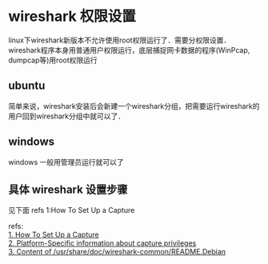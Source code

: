 # wireshark 权限设置
linux下wireshark新版本不允许使用root权限运行了．需要分权限设置．　  
wireshark程序本身用普通用户权限运行，底层捕捉网卡数据的程序(WinPcap, dumpcap等)用root权限运行
## ubuntu 
简单来说，wireshark安装后会新建一个wireshark分组，把需要运行wireshark的用户回到wireshark分组中就可以了．

## windows
windows 一般用管理员运行就可以了

## 具体 wireshark 设置步骤
见下面 refs 1:How To Set Up a Capture



refs:  
[1. How To Set Up a Capture](https://wiki.wireshark.org/CaptureSetup/)  
[2. Platform-Specific information about capture privileges](https://wiki.wireshark.org/CaptureSetup/CapturePrivileges)  
[3. Content of /usr/share/doc/wireshark-common/README.Debian](https://anonscm.debian.org/viewvc/collab-maint/ext-maint/wireshark/trunk/debian/README.Debian?view=markup)  